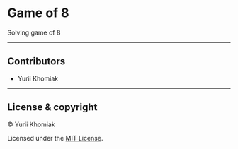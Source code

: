 ﻿# Game of 8

Solving game of 8

---

## Contributors

- Yurii Khomiak

---

## License & copyright

© Yurii Khomiak

Licensed under the [MIT License](LICENSE).
